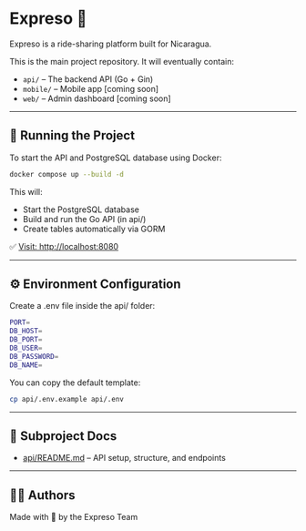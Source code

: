 # Expreso 🚗

Expreso is a ride-sharing platform built for Nicaragua.

This is the main project repository. It will eventually contain:

- `api/` – The backend API (Go + Gin)
- `mobile/` – Mobile app [coming soon]
- `web/` – Admin dashboard [coming soon]

---

## 🐳 Running the Project

To start the API and PostgreSQL database using Docker:

```bash
docker compose up --build -d
```

This will:

- Start the PostgreSQL database
- Build and run the Go API (in api/)
- Create tables automatically via GORM

✅ [Visit: http://localhost:8080](http://localhost:8080)

---

## ⚙️ Environment Configuration

Create a .env file inside the api/ folder:

```bash
PORT=
DB_HOST=
DB_PORT=
DB_USER=
DB_PASSWORD=
DB_NAME=
```

You can copy the default template:
```bash
cp api/.env.example api/.env
```

---

## 📘 Subproject Docs

- [api/README.md](./api/README.md) – API setup, structure, and endpoints

---

## 🧑‍💻 Authors

Made with 💙 by the Expreso Team
